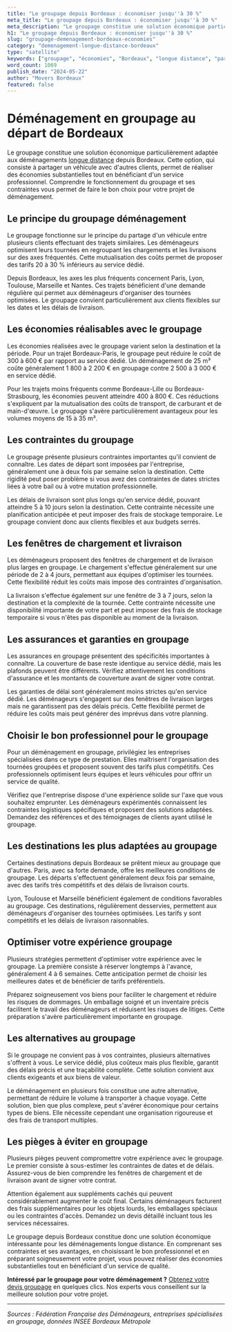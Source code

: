 ```yaml
---
title: "Le groupage depuis Bordeaux : économiser jusqu''à 30 %"
meta_title: "Le groupage depuis Bordeaux : économiser jusqu''à 30 %"
meta_description: "Le groupage constitue une solution économique particulièrement adaptée aux déménagements longue distance depuis Bordeaux. Cette option, qui consiste à."
h1: "Le groupage depuis Bordeaux : économiser jusqu''à 30 %"
slug: "groupage-demenagement-bordeaux-economies"
category: "demenagement-longue-distance-bordeaux"
type: "satellite"
keywords: ["groupage", "économies", "Bordeaux", "longue distance", "partage"]
word_count: 1069
publish_date: "2024-05-22"
author: "Movers Bordeaux"
featured: false
---
```



# Déménagement en groupage au départ de Bordeaux

Le groupage constitue une solution économique particulièrement adaptée aux déménagements [longue distance](/blog/longue-distance/guide) depuis Bordeaux. Cette option, qui consiste à partager un véhicule avec d'autres clients, permet de réaliser des économies substantielles tout en bénéficiant d'un service professionnel. Comprendre le fonctionnement du groupage et ses contraintes vous permet de faire le bon choix pour votre projet de déménagement.

## Le principe du groupage déménagement

Le groupage fonctionne sur le principe du partage d'un véhicule entre plusieurs clients effectuant des trajets similaires. Les déménageurs optimisent leurs tournées en regroupant les chargements et les livraisons sur des axes fréquentés. Cette mutualisation des coûts permet de proposer des tarifs 20 à 30 % inférieurs au service dédié.

Depuis Bordeaux, les axes les plus fréquents concernent Paris, Lyon, Toulouse, Marseille et Nantes. Ces trajets bénéficient d'une demande régulière qui permet aux déménageurs d'organiser des tournées optimisées. Le groupage convient particulièrement aux clients flexibles sur les dates et les délais de livraison.

## Les économies réalisables avec le groupage

Les économies réalisées avec le groupage varient selon la destination et la période. Pour un trajet Bordeaux-Paris, le groupage peut réduire le coût de 300 à 600 € par rapport au service dédié. Un déménagement de 25 m³ coûte généralement 1 800 à 2 200 € en groupage contre 2 500 à 3 000 € en service dédié.

Pour les trajets moins fréquents comme Bordeaux-Lille ou Bordeaux-Strasbourg, les économies peuvent atteindre 400 à 800 €. Ces réductions s'expliquent par la mutualisation des coûts de transport, de carburant et de main-d'œuvre. Le groupage s'avère particulièrement avantageux pour les volumes moyens de 15 à 35 m³.

## Les contraintes du groupage

Le groupage présente plusieurs contraintes importantes qu'il convient de connaître. Les dates de départ sont imposées par l'entreprise, généralement une à deux fois par semaine selon la destination. Cette rigidité peut poser problème si vous avez des contraintes de dates strictes liées à votre bail ou à votre mutation professionnelle.

Les délais de livraison sont plus longs qu'en service dédié, pouvant atteindre 5 à 10 jours selon la destination. Cette contrainte nécessite une planification anticipée et peut imposer des frais de stockage temporaire. Le groupage convient donc aux clients flexibles et aux budgets serrés.

## Les fenêtres de chargement et livraison

Les déménageurs proposent des fenêtres de chargement et de livraison plus larges en groupage. Le chargement s'effectue généralement sur une période de 2 à 4 jours, permettant aux équipes d'optimiser les tournées. Cette flexibilité réduit les coûts mais impose des contraintes d'organisation.

La livraison s'effectue également sur une fenêtre de 3 à 7 jours, selon la destination et la complexité de la tournée. Cette contrainte nécessite une disponibilité importante de votre part et peut imposer des frais de stockage temporaire si vous n'êtes pas disponible au moment de la livraison.

## Les assurances et garanties en groupage

Les assurances en groupage présentent des spécificités importantes à connaître. La couverture de base reste identique au service dédié, mais les plafonds peuvent être différents. Vérifiez attentivement les conditions d'assurance et les montants de couverture avant de signer votre contrat.

Les garanties de délai sont généralement moins strictes qu'en service dédié. Les déménageurs s'engagent sur des fenêtres de livraison larges mais ne garantissent pas des délais précis. Cette flexibilité permet de réduire les coûts mais peut générer des imprévus dans votre planning.

## Choisir le bon professionnel pour le groupage

Pour un déménagement en groupage, privilégiez les entreprises spécialisées dans ce type de prestation. Elles maîtrisent l'organisation des tournées groupées et proposent souvent des tarifs plus compétitifs. Ces professionnels optimisent leurs équipes et leurs véhicules pour offrir un service de qualité.

Vérifiez que l'entreprise dispose d'une expérience solide sur l'axe que vous souhaitez emprunter. Les déménageurs expérimentés connaissent les contraintes logistiques spécifiques et proposent des solutions adaptées. Demandez des références et des témoignages de clients ayant utilisé le groupage.

## Les destinations les plus adaptées au groupage

Certaines destinations depuis Bordeaux se prêtent mieux au groupage que d'autres. Paris, avec sa forte demande, offre les meilleures conditions de groupage. Les départs s'effectuent généralement deux fois par semaine, avec des tarifs très compétitifs et des délais de livraison courts.

Lyon, Toulouse et Marseille bénéficient également de conditions favorables au groupage. Ces destinations, régulièrement desservies, permettent aux déménageurs d'organiser des tournées optimisées. Les tarifs y sont compétitifs et les délais de livraison raisonnables.

## Optimiser votre expérience groupage

Plusieurs stratégies permettent d'optimiser votre expérience avec le groupage. La première consiste à réserver longtemps à l'avance, généralement 4 à 6 semaines. Cette anticipation permet de choisir les meilleures dates et de bénéficier de tarifs préférentiels.

Préparez soigneusement vos biens pour faciliter le chargement et réduire les risques de dommages. Un emballage soigné et un inventaire précis facilitent le travail des déménageurs et réduisent les risques de litiges. Cette préparation s'avère particulièrement importante en groupage.

## Les alternatives au groupage

Si le groupage ne convient pas à vos contraintes, plusieurs alternatives s'offrent à vous. Le service dédié, plus coûteux mais plus flexible, garantit des délais précis et une traçabilité complète. Cette solution convient aux clients exigeants et aux biens de valeur.

Le déménagement en plusieurs fois constitue une autre alternative, permettant de réduire le volume à transporter à chaque voyage. Cette solution, bien que plus complexe, peut s'avérer économique pour certains types de biens. Elle nécessite cependant une organisation rigoureuse et des frais de transport multiples.

## Les pièges à éviter en groupage

Plusieurs pièges peuvent compromettre votre expérience avec le groupage. Le premier consiste à sous-estimer les contraintes de dates et de délais. Assurez-vous de bien comprendre les fenêtres de chargement et de livraison avant de signer votre contrat.

Attention également aux suppléments cachés qui peuvent considérablement augmenter le coût final. Certains déménageurs facturent des frais supplémentaires pour les objets lourds, les emballages spéciaux ou les contraintes d'accès. Demandez un devis détaillé incluant tous les services nécessaires.

Le groupage depuis Bordeaux constitue donc une solution économique intéressante pour les déménagements longue distance. En comprenant ses contraintes et ses avantages, en choisissant le bon professionnel et en préparant soigneusement votre projet, vous pouvez réaliser des économies substantielles tout en bénéficiant d'un service de qualité.

**Intéressé par le groupage pour votre déménagement ?** [Obtenez votre devis groupage](/blog/devis/guide) en quelques clics. Nos experts vous conseillent sur la meilleure solution pour votre projet.

---

*Sources : Fédération Française des Déménageurs, entreprises spécialisées en groupage, données INSEE Bordeaux Métropole*
